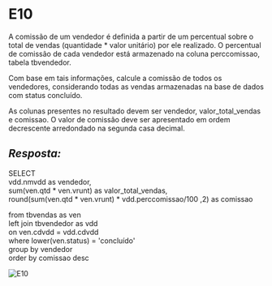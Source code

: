 # E10
A comissão de um vendedor é definida a partir de um percentual sobre o total de vendas (quantidade * valor unitário) por ele realizado. O percentual de comissão de cada vendedor está armazenado na coluna perccomissao, tabela tbvendedor. 

Com base em tais informações, calcule a comissão de todos os vendedores, considerando todas as vendas armazenadas na base de dados com status concluído.

As colunas presentes no resultado devem ser vendedor, valor_total_vendas e comissao. O valor de comissão deve ser apresentado em ordem decrescente arredondado na segunda casa decimal.

## *Resposta:*
SELECT<br>
	vdd.nmvdd as vendedor,<br>
	sum(ven.qtd * ven.vrunt) as valor_total_vendas,<br>
	round(sum(ven.qtd * ven.vrunt) * vdd.perccomissao/100 ,2) as comissao<br>

from tbvendas as ven<br>
left join tbvendedor as vdd<br>
	on ven.cdvdd = vdd.cdvdd<br>
where lower(ven.status) = 'concluído'<br>
group by vendedor<br>
order by comissao desc

![E10](/Compass/Sprint_2/Evidencias/E10.png)